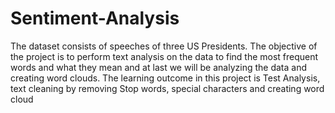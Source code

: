# Sentiment-Analysis
 The dataset consists of speeches of three US Presidents. The objective of the project is to  perform text analysis on the data to find the most frequent words and what they mean and at last  we will be analyzing the data and creating word clouds. The learning outcome in this project  is Test Analysis, text cleaning by removing Stop words, special characters and creating word  cloud
